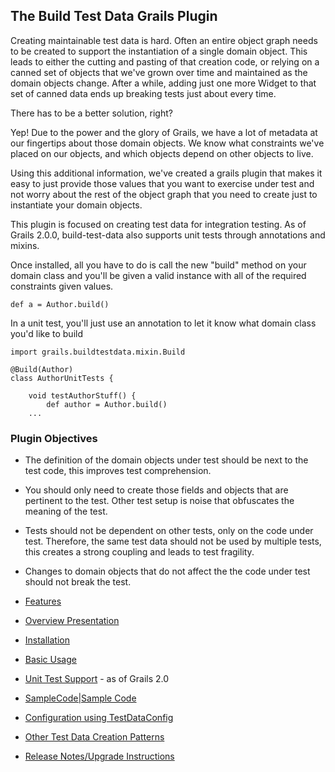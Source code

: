 ## The Build Test Data Grails Plugin 

Creating maintainable test data is hard.  Often an entire object graph needs to be created to support the instantiation of a single domain object.  This leads to either the cutting and pasting of that creation code, or relying on a canned set of objects that we've grown over time and maintained as the domain objects change.  After a while, adding just one more Widget to that set of canned data ends up breaking tests just about every time.

There has to be a better solution, right?  

Yep!  Due to the power and the glory of Grails, we have a lot of metadata at our fingertips about those domain objects.  We know what constraints we've placed on our objects, and which objects depend on other objects to live.

Using this additional information, we've created a grails plugin that makes it easy to just provide those values that you want to exercise under test and not worry about the rest of the object graph that you need to create just to instantiate your domain objects.

This plugin is focused on creating test data for integration testing.  As of Grails 2.0.0, build-test-data also supports unit tests through annotations and mixins. 

Once installed, all you have to do is call the new "build" method on your domain class and you'll be given a valid instance with all of the required constraints given values. 

    def a = Author.build()

In a unit test, you'll just use an annotation to let it know what domain class you'd like to build 

    import grails.buildtestdata.mixin.Build

    @Build(Author)
    class AuthorUnitTests {

        void testAuthorStuff() {
            def author = Author.build()
        ...

### Plugin Objectives 

- The definition of the domain objects under test should be next to the test code, this improves test comprehension.
- You should only need to create those fields and objects that are pertinent to the test.  Other test setup is noise that obfuscates the meaning of the test.
- Tests should not be dependent on other tests, only on the code under test.  Therefore, the same test data should not be used by multiple tests, this creates a strong coupling and leads to test fragility.
- Changes to domain objects that do not affect the the code under test should not break the test.


- [Features](wiki/Features)
- [Overview Presentation](http://www.slideshare.net/tednaleid/grails-buildtestdata-plugin-1723277)
- [Installation](wiki/Installation)
- [Basic Usage](wiki/BasicUsage)
- [Unit Test Support](wiki/UnitTestSupport) - as of Grails 2.0
- [SampleCode|Sample Code](wiki/SampleCode)
- [Configuration using TestDataConfig](wiki/TestDataConfig)
- [Other Test Data Creation Patterns](wiki/OtherTestDataCreationStrengthsWeaknesses)
- [Release Notes/Upgrade Instructions](wiki/ReleaseNotes)
